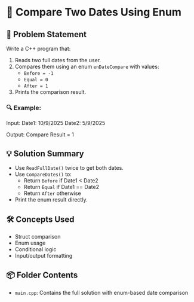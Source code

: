 # 📅 Compare Two Dates Using Enum

## 🧩 Problem Statement
Write a C++ program that:
1. Reads two full dates from the user.
2. Compares them using an enum `enDateCompare` with values:
   - `Before = -1`
   - `Equal = 0`
   - `After = 1`
3. Prints the comparison result.

### 🔍 Example:
Input:
Date1: 10/9/2025 
Date2: 5/9/2025

Output:
Compare Result = 1 


## 💡 Solution Summary
- Use `ReadFullDate()` twice to get both dates.
- Use `CompareDates()` to:
  - Return `Before` if Date1 < Date2
  - Return `Equal` if Date1 == Date2
  - Return `After` otherwise
- Print the enum result directly.

## 🛠️ Concepts Used
- Struct comparison
- Enum usage
- Conditional logic
- Input/output formatting 

## 📦 Folder Contents
- `main.cpp`: Contains the full solution with enum-based date comparison
